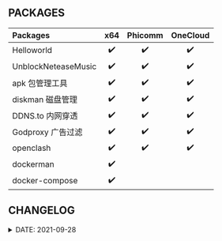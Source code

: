 ## PACKAGES

| Packages            | x64 | Phicomm | OneCloud |
| :------------------ | :-: | :-----: | :------: |
| Helloworld          | ✔️  |   ✔️    |    ✔️    |
| UnblockNeteaseMusic | ✔️  |   ✔️    |    ✔️    |
| apk 包管理工具      | ✔️  |   ✔️    |    ✔️    |
| diskman 磁盘管理    | ✔️  |   ✔️    |    ✔️    |
| DDNS.to 内网穿透    | ✔️  |   ✔️    |    ✔️    |
| Godproxy 广告过滤   | ✔️  |   ✔️    |    ✔️    |
| openclash           | ✔️  |   ✔️    |    ✔️    |
| dockerman           | ✔️  |         |          |
| docker-compose      | ✔️  |         |          |

## CHANGELOG

<details>

  <summary>DATE: 2021-09-28</summary>

- `dnsfilter` -> `Godproxy`

</details>
